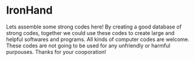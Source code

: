 # IronHand
Lets assemble some strong codes here!
By creating a good database of strong codes, together we 
could use these codes to create large and helpful softwares and programs. 
All kinds of computer codes are welcome. 
These codes are not going to be used for any unfriendly or harmful purpouses. 
Thanks for your cooporation!
